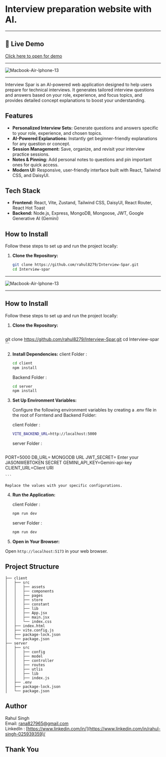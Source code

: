 # Interview preparation website with AI.


-------
## 🔗 Live Demo
<a href="https://interview-spar.onrender.com/" target="_blank" rel="noopener noreferrer">
  Click here to open for demo
</a>


---  
![Macbook-Air-Iphone-13](../chat/frontend/public/s1.png)



---

Interview Spar is an AI-powered web application designed to help users prepare for technical interviews. It generates tailored interview questions and answers based on your role, experience, and focus topics, and provides detailed concept explanations to boost your understanding.

## Features

- **Personalized Interview Sets:** Generate questions and answers specific to your role, experience, and chosen topics.
- **AI-Powered Explanations:** Instantly get beginner-friendly explanations for any question or concept.
- **Session Management:** Save, organize, and revisit your interview practice sessions.
- **Notes & Pinning:** Add personal notes to questions and pin important ones for quick access.
- **Modern UI:** Responsive, user-friendly interface built with React, Tailwind CSS, and DaisyUI.

## Tech Stack

- **Frontend:** React, Vite, Zustand, Tailwind CSS, DaisyUI, React Router, React Hot Toast
- **Backend:** Node.js, Express, MongoDB, Mongoose, JWT, Google Generative AI (Gemini)

## How to Install

Follow these steps to set up and run the project locally:

1.  **Clone the Repository:**

    ```bash
    git clone https://github.com/rahul8279/Interview-Spar.git
    cd Interview-spar
    ```

---


  
![Macbook-Air-Iphone-13](../chat/frontend/public/s3.png)



---




## How to Install

Follow these steps to set up and run the project locally:

1.  **Clone the Repository:**

    ```bash
   git clone https://github.com/rahul8279/Interview-Spar.git
    cd Interview-spar
    ```

2.  **Install Dependencies:**
    client Folder :

    ```bash
    cd client
    npm install
    ```

    Backend Folder :

    ```bash
    cd server
    npm install
    ```

3.  **Set Up Environment Variables:**

    Configure the following environment variables by creating a .env file in the root of Forntend and Backend Folder:

    client Folder :

    ```bash
    VITE_BACKEND_URL=http://localhost:5000
    ```

    server Folder :

    ```bash
   PORT=5000
DB_URL= MONGODB URL
JWT_SECRET= Enter your JASONWEBTOKEN SECRET
GEMINI_API_KEY=Gemini-api-key
CLIENT_URL=Client URl

    ```

    Replace the values with your specific configurations.

4.  **Run the Application:**

    client Folder :

    ```bash
    npm run dev
    ```

    server Folder :

    ```bash
    npm run dev
    ```

5.  **Open in Your Browser:**

Open `http://localhost:5173` in your web browser.

## Project Structure

    ├── client
    │   ├── src
    │   │   ├── assets
    │   │   ├── components
    │   │   ├── pages
    │   │   ├── store
    │   │   ├── constant
    │   │   ├── lib
    │   │   ├── App.jsx
    │   │   ├── main.jsx
    │   │   └── index.css
    │   ├── index.html
    │   ├── vite.config.js
    │   ├── package-lock.json
    │   └── package.json
    ├── server
    │   ├── src
    │   │   ├── config
    │   │   ├── model
    │   │   ├── controller
    │   │   ├── routes
    │   │   ├── utlis
    │   │   ├── lib
    │   │   ├── index.js
    │   ├── .env
    │   ├── package-lock.json
    │   └── package.json

## Author

Rahul Singh \
Email: rana827965@gmail.com \
LinkedIn : [https://www.linkedin.com/in/](https://www.linkedin.com/in/rahul-singh-025939359)/







## Thank You
